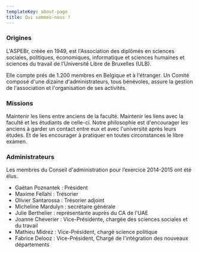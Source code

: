 ```yaml
---
templateKey: about-page
title: Qui sommes-nous ?
---
```

### Origines

L'ASPEBr, créée en 1949, est l'Association des diplômés en sciences sociales, politiques, économiques, informatique et sciences humaines et sciences du travail de l’Université Libre de Bruxelles (ULB).

Elle compte prés de 1.200 membres en Belgique et à l'étranger. Un Comité composé d'une dizaine d'administrateurs, tous bénévoles, assure la gestion de l'association et l'organisation de ses activités.

### Missions 

Maintenir les liens entre anciens de la faculté. Maintenir les liens avec la faculté et les étudiants de celle-ci. Notre philosophie est d'encourager les anciens à garder un contact entre eux et avec l'université après leurs études. Et de les encourager à pratiquer en toutes circonstances le libre examen.

### Administrateurs

Les membres du Conseil d'administration pour l’exercice 2014-2015 ont été élus.

- Gaëtan Poznantek : Président
- Maxime Fellahi : Trésorier
- Olivier Santarossa : Trésorier adjoint
- Micheline Mardulyn : secrétaire générale
- Julie Berthelier : représentante auprès du CA de l'UAE
- Joanne Cheverier : Vice-Présidente, chargée des sciences sociales et du travail
- Mathieu Midrez : Vice-Président, chargé science politique
- Fabrice Delooz : Vice-Président, Chargé de l'intégration des nouveaux départements
